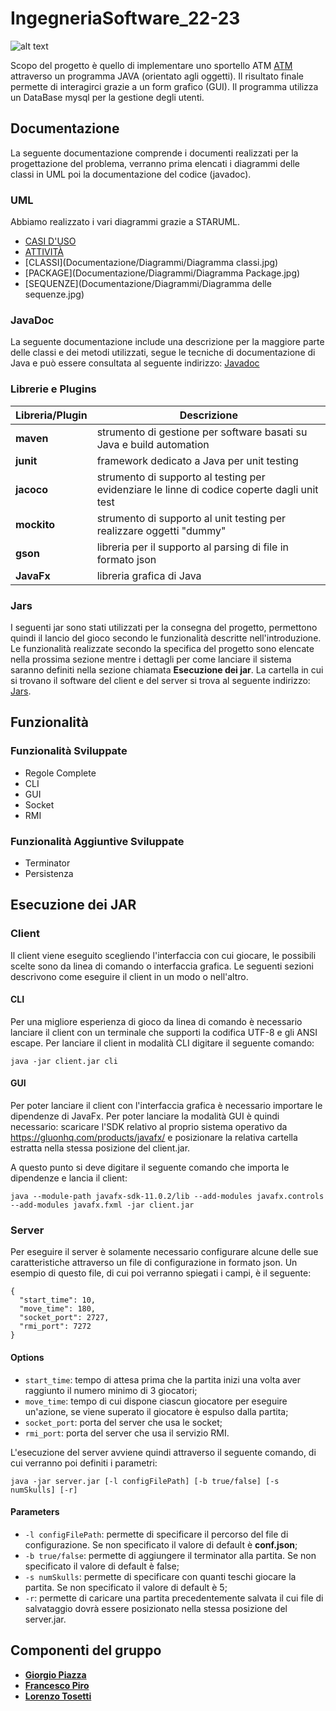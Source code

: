 # IngegneriaSoftware_22-23
![alt text](https://comunicatidelcredito.it/wp-content/uploads/2019/09/BANCA-D-ITALIA.png)

Scopo del progetto è quello di implementare uno sportello ATM [ATM](https://www.repstatic.it/content/nazionale/img/2021/10/22/144253807-30f920af-3df7-439e-95f7-9e55d5f1a461.jpg) attraverso un programma JAVA (orientato agli oggetti). Il risultato finale permette di interagirci grazie a un form grafico (GUI).
Il programma utilizza un DataBase mysql per la gestione degli utenti.

## Documentazione
La seguente documentazione comprende i documenti realizzati per la progettazione del problema, verranno prima elencati i diagrammi delle classi in UML poi la documentazione del codice (javadoc).

### UML
Abbiamo realizzato i vari diagrammi grazie a STARUML.
- [CASI D'USO]()
- [ATTIVITÀ]()
- [CLASSI](Documentazione/Diagrammi/Diagramma classi.jpg)
- [PACKAGE](Documentazione/Diagrammi/Diagramma Package.jpg)
- [SEQUENZE](Documentazione/Diagrammi/Diagramma delle sequenze.jpg)

### JavaDoc
La seguente documentazione include una descrizione per la maggiore parte delle classi e dei metodi utilizzati, segue le tecniche di documentazione di Java e può essere consultata al seguente indirizzo: [Javadoc](https://github.com/giorgiopiazza/ing-sw-2019-27/tree/master/docs)

### Librerie e Plugins
|Libreria/Plugin|Descrizione|
|---------------|-----------|
|__maven__|strumento di gestione per software basati su Java e build automation|
|__junit__|framework dedicato a Java per unit testing|
|__jacoco__|strumento di supporto al testing per evidenziare le linne di codice coperte dagli unit test|
|__mockito__|strumento di supporto al unit testing per realizzare oggetti "dummy"|
|__gson__|libreria per il supporto al parsing di file in formato json|
|__JavaFx__|libreria grafica di Java|

### Jars
I seguenti jar sono stati utilizzati per la consegna del progetto, permettono quindi il lancio del gioco secondo le funzionalità descritte nell'introduzione. Le funzionalità realizzate secondo la specifica del progetto sono elencate nella prossima sezione mentre i dettagli per come lanciare il sistema saranno definiti nella sezione chiamata __Esecuzione dei jar__. La cartella in cui si trovano il software del client e del server si trova al seguente indirizzo: [Jars](https://github.com/giorgiopiazza/ing-sw-2019-27/tree/master/Deliveries/jar).

## Funzionalità
### Funzionalità Sviluppate
- Regole Complete
- CLI
- GUI
- Socket
- RMI

### Funzionalità Aggiuntive Sviluppate
- Terminator
- Persistenza

## Esecuzione dei JAR
### Client
Il client viene eseguito scegliendo l'interfaccia con cui giocare, le possibili scelte sono da linea di comando o interfaccia grafica. Le seguenti sezioni descrivono come eseguire il client in un modo o nell'altro.
#### CLI
Per una migliore esperienza di gioco da linea di comando è necessario lanciare il client con un terminale che supporti la codifica UTF-8 e gli ANSI escape.
Per lanciare il client in modalità CLI digitare il seguente comando:
```
java -jar client.jar cli
```
#### GUI
Per poter lanciare il client con l'interfaccia grafica è necessario importare le dipendenze di JavaFx. Per poter lanciare la modalità GUI è quindi necessario: scaricare l'SDK relativo al proprio sistema operativo da https://gluonhq.com/products/javafx/ e posizionare la relativa cartella estratta nella stessa posizione del client.jar.

A questo punto si deve digitare il seguente comando che importa le dipendenze e lancia il client:
```
java --module-path javafx-sdk-11.0.2/lib --add-modules javafx.controls --add-modules javafx.fxml -jar client.jar
```

### Server
Per eseguire il server è solamente necessario configurare alcune delle sue caratteristiche attraverso un file di configurazione in formato json.
Un esempio di questo file, di cui poi verranno spiegati i campi, è il seguente:
```
{
  "start_time": 10,
  "move_time": 180,
  "socket_port": 2727,
  "rmi_port": 7272
}
```
#### Options
- `start_time`: tempo di attesa prima che la partita inizi una volta aver raggiunto il numero minimo di 3 giocatori;
- `move_time`: tempo di cui dispone ciascun giocatore per eseguire un'azione, se viene superato il giocatore è espulso dalla partita;
- `socket_port`: porta del server che usa le socket;
- `rmi_port`: porta del server che usa il servizio RMI.

L'esecuzione del server avviene quindi attraverso il seguente comando, di cui verranno poi definiti i parametri:
```
java -jar server.jar [-l configFilePath] [-b true/false] [-s numSkulls] [-r]
```
#### Parameters
- `-l configFilePath`: permette di specificare il percorso del file di configurazione. Se non specificato il valore di default è __conf.json__;
- `-b true/false`: permette di aggiungere il terminator alla partita. Se non specificato il valore di default è false;
- `-s numSkulls`: permette di specificare con quanti teschi giocare la partita. Se non specificato il valore di default è 5;
- `-r`: permette di caricare una partita precedentemente salvata il cui file di salvataggio dovrà essere posizionato nella stessa posizione del server.jar.

## Componenti del gruppo
- [__Giorgio Piazza__](https://github.com/giorgiopiazza)
- [__Francesco Piro__](https://github.com/Megapiro)
- [__Lorenzo Tosetti__](https://github.com/tosettil-polimi)
